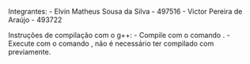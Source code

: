 Integrantes:
    - Elvin Matheus Sousa da Silva - 497516
    - Victor Pereira de Araújo - 493722

Instruções de compilação com o g++:
    - Compile com o comando <make>.
    - Execute com o comando <make run>, não é necessário ter compilado com <make> previamente.